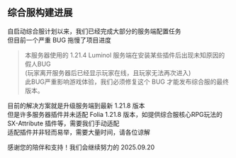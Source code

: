 ## 综合服构建进展
自启动综合服计划以来，我们已经完成大部分的服务端配置任务  
但目前一个严重 BUG 拖慢了项目进度

> 本服务器使用的 1.21.4 Luminol 服务端在安装某些插件后出现未知原因的假人BUG  
> (玩家离开服务器后已经显示玩家在线，且玩家无法再次进入)  
> 此BUG严重影响游戏体验，我们必须修复这个 BUG 才能发布综合服的最终版本。

目前的解决方案就是升级服务端到最新 1.21.8 版本  
但是许多服务器插件并未适配 Folia 1.21.8 版本，如提供综合服核心RPG玩法的 SX-Attribute 插件等，需要我们手动适配  
适配插件并非轻而易举，需要大量时间，请各位谅解

感谢您的陪伴和支持！我们会继续努力的
2025.09.20
